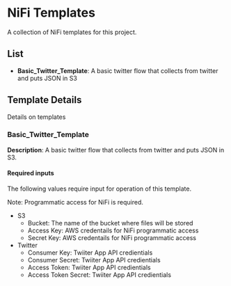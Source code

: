 # NiFi Templates

A collection of NiFi templates for this project.

## List

* **Basic_Twitter_Template**: A basic twitter flow that collects from twitter and puts JSON in S3

## Template Details

Details on templates

### Basic_Twitter_Template

**Description**: A basic twitter flow that collects from twitter and puts JSON in S3.

#### Required inputs

The following values require input for operation of this template.

Note: Programmatic access for NiFi is required.

* S3
  * Bucket: The name of the bucket where files will be stored
  * Access Key: AWS credentails for NiFi programmatic access
  * Secret Key: AWS credentails for NiFi programmatic access
* Twitter
  * Consumer Key: Twiiter App API credientials
  * Consumer Secret: Twiiter App API credientials
  * Access Token: Twiiter App API credientials
  * Access Token Secret: Twiiter App API credientials

